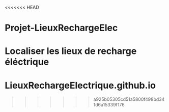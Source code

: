 <<<<<<< HEAD
# Projet-LieuxRechargeElec
Localiser les lieux de recharge éléctrique
=======
# LieuxRechargeElectrique.github.io
>>>>>>> a925b05305cd51a5800f498bd341d6a15339f176
